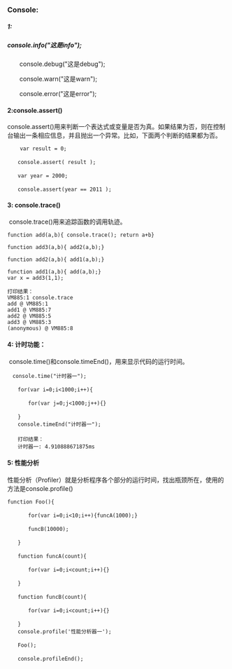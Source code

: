 ### Console:

##### 1:

##### console.info("这是info");

　　console.debug("这是debug");

　　console.warn("这是warn");

　　console.error("这是error");

#### 2:console.assert()

​		console.assert()用来判断一个表达式或变量是否为真。如果结果为否，则在控制台输出一条相应信息，并且抛出一个异常。比如，下面两个判断的结果都为否。

```
	var result = 0;

　　console.assert( result );

　　var year = 2000;

　　console.assert(year == 2011 );

```

#### 3: console.trace()

​	console.trace()用来追踪函数的调用轨迹。

```
function add(a,b){ console.trace(); return a+b}

function add3(a,b){ add2(a,b);}

function add2(a,b){ add1(a,b);}

function add1(a,b){ add(a,b);}
var x = add3(1,1);

打印结果：
VM885:1 console.trace
add @ VM885:1
add1 @ VM885:7
add2 @ VM885:5
add3 @ VM885:3
(anonymous) @ VM885:8
```

#### 4: 计时功能：

​	console.time()和console.timeEnd()，用来显示代码的运行时间。

```
　console.time("计时器一");

　　for(var i=0;i<1000;i++){

　　　　for(var j=0;j<1000;j++){}

　　}
　　console.timeEnd("计时器一");
　　
　　打印结果：
　　计时器一: 4.910888671875ms
```

#### 5: 性能分析

​	性能分析（Profiler）就是分析程序各个部分的运行时间，找出瓶颈所在，使用的方法是console.profile()

```
function Foo(){

　　　　for(var i=0;i<10;i++){funcA(1000);}

　　　　funcB(10000);

　　}

　　function funcA(count){

　　　　for(var i=0;i<count;i++){}

　　}

　　function funcB(count){

　　　　for(var i=0;i<count;i++){}

　　}
　　console.profile('性能分析器一');

　　Foo();

　　console.profileEnd();
```

